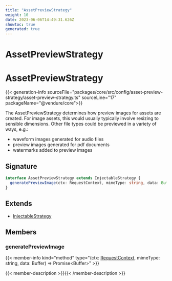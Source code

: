 ```yaml
---
title: "AssetPreviewStrategy"
weight: 10
date: 2023-06-06T14:49:31.626Z
showtoc: true
generated: true
---
```

<!-- This file was generated from the Vendure source. Do not modify. Instead, re-run the "docs:build" script -->

# AssetPreviewStrategy
<div class="symbol">


# AssetPreviewStrategy

{{< generation-info sourceFile="packages/core/src/config/asset-preview-strategy/asset-preview-strategy.ts" sourceLine="17" packageName="@vendure/core">}}

The AssetPreviewStrategy determines how preview images for assets are created. For image
assets, this would usually typically involve resizing to sensible dimensions. Other file types
could be previewed in a variety of ways, e.g.:
- waveform images generated for audio files
- preview images generated for pdf documents
- watermarks added to preview images

## Signature

```TypeScript
interface AssetPreviewStrategy extends InjectableStrategy {
  generatePreviewImage(ctx: RequestContext, mimeType: string, data: Buffer): Promise<Buffer>;
}
```
## Extends

 * <a href='/typescript-api/common/injectable-strategy#injectablestrategy'>InjectableStrategy</a>


## Members

### generatePreviewImage

{{< member-info kind="method" type="(ctx: <a href='/typescript-api/request/request-context#requestcontext'>RequestContext</a>, mimeType: string, data: Buffer) => Promise&#60;Buffer&#62;"  >}}

{{< member-description >}}{{< /member-description >}}


</div>
